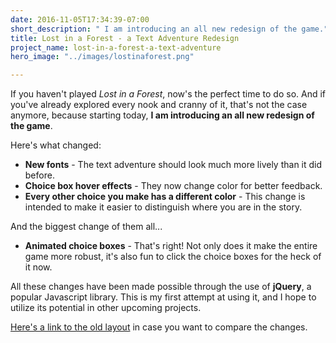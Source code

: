 ```yaml
---
date: 2016-11-05T17:34:39-07:00
short_description: " I am introducing an all new redesign of the game."
title: Lost in a Forest - a Text Adventure Redesign
project_name: lost-in-a-forest-a-text-adventure
hero_image: "../images/lostinaforest.png"

---
```

If you haven't played _Lost in a Forest_, now's the perfect time to do so. And if you've already explored every nook and cranny of it, that's not the case anymore, because starting today, **I am introducing an all new redesign of the game**.

Here's what changed:

* **New fonts** - The text adventure should look much more lively than it did before.
* **Choice box hover effects** - They now change color for better feedback.
* **Every other choice you make has a different color** - This change is intended to make it easier to distinguish where you are in the story.

And the biggest change of them all...

* **Animated choice boxes** - That's right! Not only does it make the entire game more robust, it's also fun to click the choice boxes for the heck of it now.

All these changes have been made possible through the use of **jQuery**, a popular Javascript library. This is my first attempt at using it, and I hope to utilize its potential in other upcoming projects.

[Here's a link to the old layout](https://lostforest.gamesbytim.com/archive/v1/) in case you want to compare the changes.